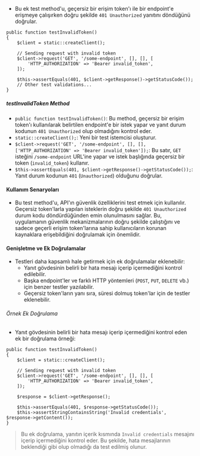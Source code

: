 + Bu ek test method'u, geçersiz bir erişim token'ı ile bir endpoint'e erişmeye çalışırken doğru şekilde `401 Unauthorized` yanıtını döndüğünü doğrular.
~~~~~~~
public function testInvalidToken()
{
    $client = static::createClient();

    // Sending request with invalid token
    $client->request('GET', '/some-endpoint', [], [], [
        'HTTP_AUTHORIZATION' => 'Bearer invalid_token',
    ]);

    $this->assertEquals(401, $client->getResponse()->getStatusCode());
    // Other test validations...
}
~~~~~~~

##### testInvalidToken Method
+ `public function testInvalidToken()`: Bu method, geçersiz bir erişim token'ı kullanılarak belirtilen endpoint'e bir istek yapar ve yanıt durum kodunun `401 Unauthorized` olup olmadığını kontrol eder.
+ `static::createClient();`: Yeni bir test istemcisi oluşturur.
+ `$client->request('GET', '/some-endpoint', [], [], ['HTTP_AUTHORIZATION' => 'Bearer invalid_token']);`: Bu satır, `GET` isteğini `/some-endpoint` URL'ine yapar ve istek başlığında geçersiz bir token (`invalid_token`) kullanır.
+ `$this->assertEquals(401, $client->getResponse()->getStatusCode());`: Yanıt durum kodunun `401` (`Unauthorized`) olduğunu doğrular.

#### Kullanım Senaryoları
+ Bu test method'u, API'ın güvenlik özelliklerini test etmek için kullanılır. Geçersiz token'larla yapılan isteklerin doğru şekilde `401 Unauthorized` durum kodu döndürdüğünden emin olunulmasını sağlar. Bu, uygulamanın güvenlik mekanizmalarının doğru şekilde çalıştığını ve sadece geçerli erişim token'larına sahip kullanıcıların korunan kaynaklara erişebildiğini doğrulamak için önemlidir.

#### Genişletme ve Ek Doğrulamalar
+ Testleri daha kapsamlı hale getirmek için ek doğrulamalar eklenebilir:
  - Yanıt gövdesinin belirli bir hata mesajı içerip içermediğini kontrol edilebilir.
  - Başka endpoint'ler ve farklı HTTP yöntemleri (`POST`, `PUT`, `DELETE` vb.) için benzer testler yazılabilir.
  - Geçersiz token'ların yanı sıra, süresi dolmuş token'lar için de testler eklenebilir.

###### Örnek Ek Doğrulama
+ Yanıt gövdesinin belirli bir hata mesajı içerip içermediğini kontrol eden ek bir doğrulama örneği:
~~~~~~~
public function testInvalidToken()
{
    $client = static::createClient();

    // Sending request with invalid token
    $client->request('GET', '/some-endpoint', [], [], [
        'HTTP_AUTHORIZATION' => 'Bearer invalid_token',
    ]);

    $response = $client->getResponse();

    $this->assertEquals(401, $response->getStatusCode());
    $this->assertStringContainsString('Invalid credentials', $response->getContent());
}
~~~~~~~

> Bu ek doğrulama, yanıtın içerik kısmında `Invalid credentials` mesajını içerip içermediğini kontrol eder. Bu şekilde, hata mesajlarının beklendiği gibi olup olmadığı da test edilmiş olunur.
